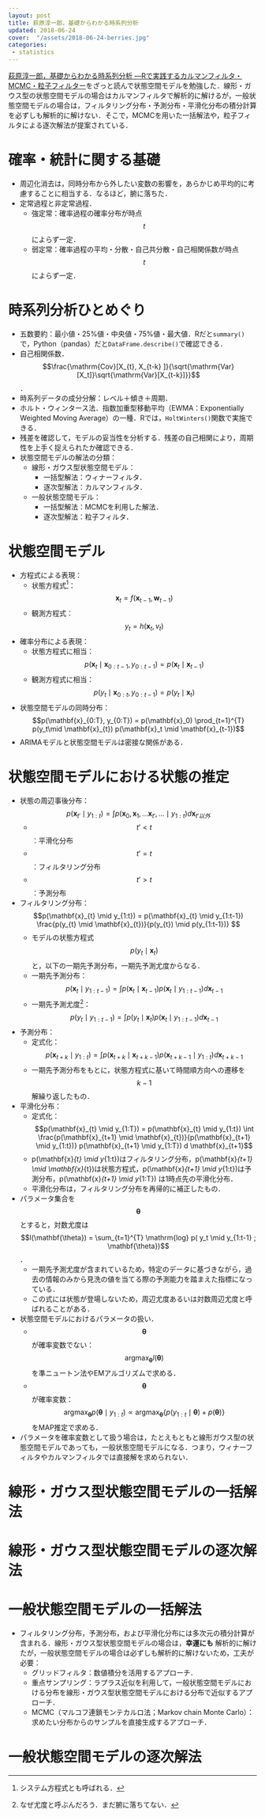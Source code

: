```yaml
---
layout: post
title: 萩原淳一郎，基礎からわかる時系列分析
updated: 2018-06-24
cover:  "/assets/2018-06-24-berries.jpg"
categories:
 - statistics
---
```


[萩原淳一郎，基礎からわかる時系列分析 ―Rで実践するカルマンフィルタ・MCMC・粒子フィルター](http://amzn.asia/bTrcjv0)をざっと読んで状態空間モデルを勉強した．線形・ガウス型の状態空間モデルの場合はカルマンフィルタで解析的に解けるが，一般状態空間モデルの場合は，フィルタリング分布・予測分布・平滑化分布の積分計算を必ずしも解析的に解けない．そこで，MCMCを用いた一括解法や，粒子フィルタによる逐次解法が提案されている．

# 確率・統計に関する基礎

- 周辺化消去は，同時分布から外したい変数の影響を，あらかじめ平均的に考慮することに相当する．なるほど，腑に落ちた．
- 定常過程と非定常過程．
    - 強定常：確率過程の確率分布が時点$$t$$によらず一定．
    - 弱定常：確率過程の平均・分散・自己共分散・自己相関係数が時点$$t$$によらず一定．

# 時系列分析ひとめぐり

- 五数要約：最小値・25%値・中央値・75%値・最大値．Rだと`summary()`で，Python（pandas）だと`DataFrame.describe()`で確認できる．
- 自己相関係数．$$\frac{\mathrm{Cov}[X_{t}, X_{t-k} ]}{\sqrt{\mathrm{Var}[X_t]}\sqrt{\mathrm{Var}[X_{t-k}]}}$$．
- 時系列データの成分分解：レベル＋傾き＋周期．
- ホルト・ウィンタース法．指数加重型移動平均（EWMA：Exponentially Weighted Moving Average）の一種．Rでは，`HoltWinters()`関数で実施できる．
- 残差を確認して，モデルの妥当性を分析する．残差の自己相関により，周期性を上手く捉えられたか確認できる．
- 状態空間モデルの解法の分類：
    - 線形・ガウス型状態空間モデル：
        - 一括型解法：ウィナーフィルタ．
        - 逐次型解法：カルマンフィルタ．
    - 一般状態空間モデル：
        - 一括型解法：MCMCを利用した解法．
        - 逐次型解法：粒子フィルタ．

# 状態空間モデル

- 方程式による表現：
    - 状態方程式[^state]：$$\mathbf{x}_t = f ( \mathbf{x}_{t-1}, \mathbf{w}_{t-1}) $$
    - 観測方程式：$$y_t = h ( \mathbf{x}_{t}, v_{t}) $$
- 確率分布による表現：
    - 状態方程式に相当：$$p(\mathbf{x}_t \mid \mathbf{x}_{0:t-1}, y_{0:t-1}) = p(\mathbf{x}_t \mid \mathbf{x}_{t-1}) $$
    - 観測方程式に相当：$$p(y_t \mid \mathbf{x}_{0:t}, y_{0:t-1}) = p(y_t\mid \mathbf{x}_{t}) $$
- 状態空間モデルの同時分布：$$p(\mathbf{x}_{0:T}, y_{0:T}) = p(\mathbf{x}_0) \prod_{t=1}^{T} p(y_t\mid \mathbf{x}_{t}) p(\mathbf{x}_t \mid \mathbf{x}_{t-1})$$
- ARIMAモデルと状態空間モデルは密接な関係がある．

# 状態空間モデルにおける状態の推定

- 状態の周辺事後分布：$$p(\mathbf{x}_{t'} \mid y_{1:t}) = \int p(\mathbf{x}_{0}, \mathbf{x}_{1}, \dots \mathbf{x}_{t'}, \dots \mid y_{1:t}) d\mathbf{x}_{t'以外}$$
    - $$t' < t$$：平滑化分布
    - $$t' = t$$：フィルタリング分布
    - $$t' > t$$：予測分布
- フィルタリング分布：$$p(\mathbf{x}_{t} \mid y_{1:t}) = p(\mathbf{x}_{t} \mid y_{1:t-1}) \frac{p(y_{t} \mid \mathbf{x}_{t})}{p(y_{t}) \mid p(y_{1:t-1})} $$
    - モデルの状態方程式$$p(y_{t} \mid \mathbf{x}_{t})$$と，以下の一期先予測分布，一期先予測尤度からなる．
    - 一期先予測分布： $$p(\mathbf{x}_{t} \mid y_{1:t-1}) = \int p(\mathbf{x}_{t} \mid \mathbf{x}_{t-1}) p(\mathbf{x}_{t} \mid y_{1:t-1}) d\mathbf{x}_{t-1} $$
    - 一期先予測尤度[^likelihood]：$$p(y_{t} \mid y_{1:t-1}) = \int p(y_t \mid \mathbf{x}_{t} ) p(\mathbf{x}_{t} \mid y_{1:t-1}) d\mathbf{x}_{t-1} $$
- 予測分布：
    - 定式化：$$p(\mathbf{x}_{t+k} \mid y_{1:t}) = \int p(\mathbf{x}_{t+k} \mid \mathbf{x}_{t+k-1}) p(\mathbf{x}_{t+k-1} \mid y_{1:t}) d\mathbf{x}_{t+k-1} $$
    - 一期先予測分布をもとに，状態方程式に基いて時間順方向への遷移を$$k-1$$解繰り返したもの．
- 平滑化分布：
    - 定式化：$$p(\mathbf{x}_{t} \mid y_{1:T}) = p(\mathbf{x}_{t} \mid y_{1:t}) \int \frac{p(\mathbf{x}_{t+1} \mid \mathbf{x}_{t})}{p(\mathbf{x}_{t+1} \mid y_{1:t})} p(\mathbf{x}_{t+1} \mid y_{1:T}) d \mathbf{x}_{t+1}$$
    - p(\mathbf{x}_{t} \mid y_{1:t})はフィルタリング分布，p(\mathbf{x}_{t+1} \mid \mathbf{x}_{t})は状態方程式，p(\mathbf{x}_{t+1} \mid y_{1:t})は予測分布，p(\mathbf{x}_{t+1} \mid y_{1:T}) は1時点先の平滑化分布．
    - 平滑化分布は，フィルタリング分布を再帰的に補正したもの．
- パラメータ集合を$$\mathbf{\theta}$$とすると，対数尤度は$$l(\mathbf{\theta}) = \sum_{t=1}^{T} \mathrm{log} p( y_t \mid y_{1:t-1} ; \mathbf{\theta})$$．
    - 一期先予測尤度が含まれているため，特定のデータに基づきながら，過去の情報のみから見洗の値を当てる際の予測能力を踏まえた指標になっている．
    - この式には状態が登場しないため，周辺尤度あるいは対数周辺尤度と呼ばれることがある．
- 状態空間モデルにおけるパラメータの扱い．
    - $$\mathbf{\theta}$$が確率変数でない：$$\mathrm{argmax}_{\mathbf{\theta}} l(\mathbf{\theta})$$を準ニュートン法やEMアルゴリズムで求める．
    - $$\mathbf{\theta}$$が確率変数：$$\mathrm{argmax}_{\mathbf{\theta}} p(\mathbf{\theta} \mid y_{1:t}) \propto \mathrm{argmax}_{\mathbf{\theta}} \{ p(y_{1:t} \mid \mathbf{\theta} ) +  p(\mathbf{\theta} ) \}$$をMAP推定で求める．
- パラメータを確率変数として扱う場合は，たとえもともと線形ガウス型の状態空間モデルであっても，一般状態空間モデルになる．つまり，ウィナーフィルタやカルマンフィルタでは直接解を求められない．

# 線形・ガウス型状態空間モデルの一括解法

# 線形・ガウス型状態空間モデルの逐次解法

# 一般状態空間モデルの一括解法

- フィルタリング分布，予測分布，および平滑化分布には多次元の積分計算が含まれる．線形・ガウス型状態空間モデルの場合は，**幸運にも** 解析的に解けたが，一般状態空間モデルの場合は必ずしも解析的に解けないため，工夫が必要：
  - グリッドフィルタ：数値積分を活用するアプローチ．
  - 重点サンプリング：ラプラス近似を利用して，一般状態空間モデルにおける分布を線形・ガウス型状態空間モデルにおける分布で近似するアプローチ．
  - MCMC（マルコフ連鎖モンテカルロ法；Markov chain Monte Carlo）：求めたい分布からのサンプルを直接生成するアプローチ．

# 一般状態空間モデルの逐次解法

[^state]: システム方程式とも呼ばれる．

[^likelihood]: なぜ尤度と呼ぶんだろう．まだ腑に落ちてない．
